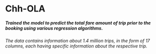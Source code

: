# Chh-OLA

##### Trained the model to predict the total fare amount of trip prior to the booking using various regression algorithms.

###### The data contains information about 1.4 million trips, in the form of 17 columns, each having specific information about the respective trip.

